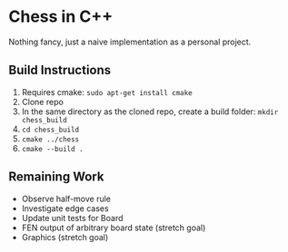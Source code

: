 # Chess in C++

Nothing fancy, just a naive implementation as a personal project.

## Build Instructions
1. Requires cmake: `sudo apt-get install cmake`
2. Clone repo
3. In the same directory as the cloned repo, create a build folder: `mkdir chess_build`
4. `cd chess_build`
5. `cmake ../chess`
6. `cmake --build .`

## Remaining Work
* Observe half-move rule
* Investigate edge cases
* Update unit tests for Board
* FEN output of arbitrary board state (stretch goal)
* Graphics (stretch goal)
